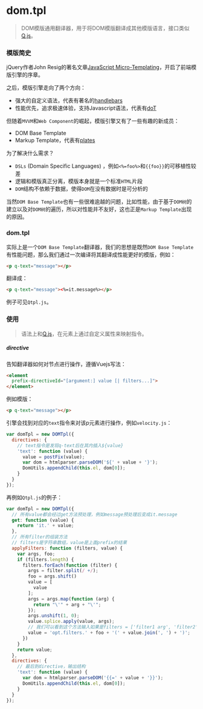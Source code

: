 # dom.tpl

> DOM模版通用翻译器，用于将DOM模版翻译成其他模版语言，接口类似[Q.js](https://github.com/miniflycn/Q.js)。

### 模版简史

jQuery作者John Resig的著名文章[JavaScript Micro-Templating](http://ejohn.org/blog/javascript-micro-templating/)，开启了前端模版引擎的序章。

之后，模版引擎走向了两个方向：

* 强大的自定义语法，代表有著名的[handlebars](https://github.com/wycats/handlebars.js/)
* 性能优先，追求极速体验，支持Javascript语法，代表有[doT](https://github.com/olado/doT)

但随着`MVVM`和`Web Component`的崛起，模版引擎又有了一些有趣的新成员：

* DOM Base Template
* Markup Template，代表有[plates](https://github.com/flatiron/plates)

为了解决什么需求？

*  `DSLs` (Domain Specific Languages) ，例如`<%=foo%>`和`{{foo}}`的可移植性较差
*  逻辑和模版真正分离，模版本身就是一个标准`HTML`片段
*  `DOM`结构不依赖于数据，使得`DOM`在没有数据时是可分析的

当然`DOM Base Template`也有一些很难逾越的问题，比如性能，由于基于`DOM树`的建立以及对`DOM树`的遍历，所以对性能并不友好，这也正是`Markup Template`出现的原因。

### dom.tpl

实际上是一个`DOM Base Template`翻译器，我们的思想是既然`DOM Base Template`有性能问题，那么我们通过一次编译将其翻译成性能更好的模版，例如：

```html
<p q-text="message"></p>
```

翻译成：

```html
<p q-text="message"><%=it.message%></p>
```

例子可见`Qtpl.js`。

### 使用

> 语法上和[Q.js](https://github.com/miniflycn/Q.js)，在元素上通过自定义属性来映射指令。

##### directive

告知翻译器如何对节点进行操作，遵循Vuejs写法：

```html
<element
  prefix-directiveId="[argument:] value [| filters...]">
</element>
```

例如模版：

```html
<p q-text="message"></p>
```

引擎会找到对应的`text`指令来对该p元素进行操作，例如`velocity.js`：

```javascript
var domTpl = new DOMTpl({
  directives: {
    // text指令是发现q-text后在其内插入${value}
    'text': function (value) {
      value = postFix(value);
      var dom = htmlparser.parseDOM('${' + value + '}');
      DomUtils.appendChild(this.el, dom[0]);
    }
  }
});
```

再例如`Qtpl.js`的例子：

```javascript
var domTpl = new DOMTpl({
  // 所有value都会经过get方法预处理，例如message预处理后变成it.message
  get: function (value) {
    return 'it.' + value;
  },
  // 所有filter的组装方法
  // filters是字符串数组，value是上面prefix的结果
  applyFilters: function (filters, value) {
    var args, foo;
    if (filters.length) {
      filters.forEach(function (filter) {
        args = filter.split(/ +/);
        foo = args.shift()
        value = [
          value
        ];
        args = args.map(function (arg) {
          return "\'" + arg + "\'";
        });
        args.unshift(1, 0);
        value.splice.apply(value, args);
        // 我们可以看到这个方法输入如果是filters = ['filter1 arg', 'filter2'], value = message，则输出为：opt.filters.filter2(opt.filters.filter1(value, 'arg'))
        value = 'opt.filters.' + foo + '(' + value.join(', ') + ')';
      })
    }
    return value;
  },
  directives: {
    // 最后到directive，输出结构
    'text': function (value) {
      var dom = htmlparser.parseDOM('{{=' + value + '}}');
      DomUtils.appendChild(this.el, dom[0]);
    }
  }
});
```



